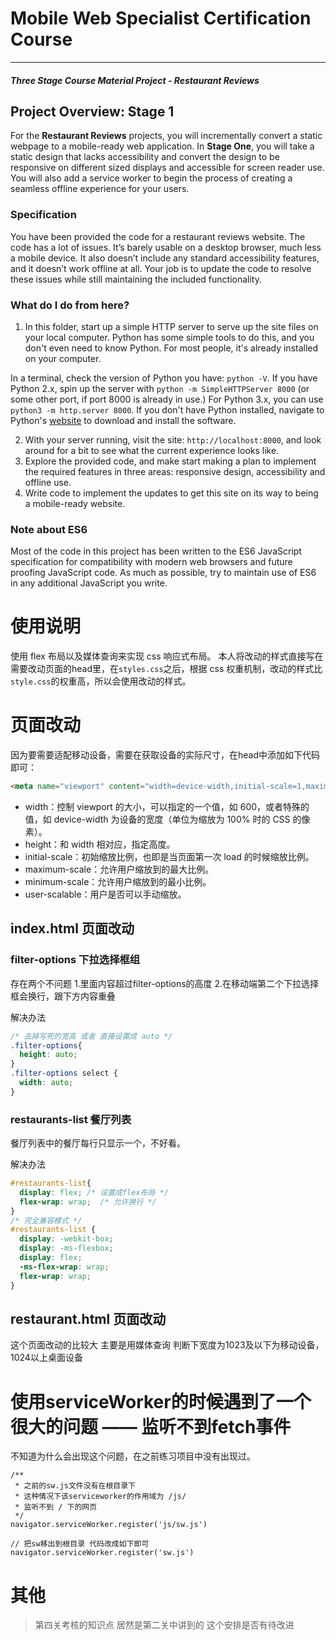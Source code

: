 # Mobile Web Specialist Certification Course
---
#### _Three Stage Course Material Project - Restaurant Reviews_

## Project Overview: Stage 1

For the **Restaurant Reviews** projects, you will incrementally convert a static webpage to a mobile-ready web application. In **Stage One**, you will take a static design that lacks accessibility and convert the design to be responsive on different sized displays and accessible for screen reader use. You will also add a service worker to begin the process of creating a seamless offline experience for your users.

### Specification

You have been provided the code for a restaurant reviews website. The code has a lot of issues. It’s barely usable on a desktop browser, much less a mobile device. It also doesn’t include any standard accessibility features, and it doesn’t work offline at all. Your job is to update the code to resolve these issues while still maintaining the included functionality. 

### What do I do from here?

1. In this folder, start up a simple HTTP server to serve up the site files on your local computer. Python has some simple tools to do this, and you don't even need to know Python. For most people, it's already installed on your computer. 

In a terminal, check the version of Python you have: `python -V`. If you have Python 2.x, spin up the server with `python -m SimpleHTTPServer 8000` (or some other port, if port 8000 is already in use.) For Python 3.x, you can use `python3 -m http.server 8000`. If you don't have Python installed, navigate to Python's [website](https://www.python.org/) to download and install the software.

2. With your server running, visit the site: `http://localhost:8000`, and look around for a bit to see what the current experience looks like.
3. Explore the provided code, and make start making a plan to implement the required features in three areas: responsive design, accessibility and offline use.
4. Write code to implement the updates to get this site on its way to being a mobile-ready website.

### Note about ES6

Most of the code in this project has been written to the ES6 JavaScript specification for compatibility with modern web browsers and future proofing JavaScript code. As much as possible, try to maintain use of ES6 in any additional JavaScript you write. 


# 使用说明

使用 flex 布局以及媒体查询来实现 css 响应式布局。
本人将改动的样式直接写在需要改动页面的head里，在`styles.css`之后，根据 css 权重机制，改动的样式比`style.css`的权重高，所以会使用改动的样式。

# 页面改动
因为要需要适配移动设备，需要在获取设备的实际尺寸，在head中添加如下代码即可：

```HTML
<meta name="viewport" content="width=device-width,initial-scale=1,maximum-scale=1,minimum-scale=1,user-scalable=no" />
```
- width：控制 viewport 的大小，可以指定的一个值，如 600，或者特殊的值，如 device-width 为设备的宽度（单位为缩放为 100% 时的 CSS 的像素）。
- height：和 width 相对应，指定高度。
- initial-scale：初始缩放比例，也即是当页面第一次 load 的时候缩放比例。
- maximum-scale：允许用户缩放到的最大比例。
- minimum-scale：允许用户缩放到的最小比例。
- user-scalable：用户是否可以手动缩放。

## index.html 页面改动

### filter-options 下拉选择框组
存在两个不问题
1.里面内容超过filter-options的高度
2.在移动端第二个下拉选择框会换行，跟下方内容重叠

解决办法
```CSS
/* 去掉写死的宽高 或者 直接设置成 auto */
.filter-options{
  height: auto;
}
.filter-options select {
  width: auto;
}
```

### restaurants-list 餐厅列表
餐厅列表中的餐厅每行只显示一个，不好看。

解决办法

```CSS
#restaurants-list{
  display: flex; /* 设置成flex布局 */
  flex-wrap: wrap;  /* 允许换行 */
}
/* 完全兼容模式 */
#restaurants-list {
  display: -webkit-box;
  display: -ms-flexbox;
  display: flex;
  -ms-flex-wrap: wrap;
  flex-wrap: wrap;
}
```

## restaurant.html 页面改动
这个页面改动的比较大
主要是用媒体查询 判断下宽度为1023及以下为移动设备，1024以上桌面设备


# 使用serviceWorker的时候遇到了一个很大的问题 —— 监听不到fetch事件
不知道为什么会出现这个问题，在之前练习项目中没有出现过。

```JS
/**
 * 之前的sw.js文件没有在根目录下
 * 这种情况下该serviceworker的作用域为 /js/ 
 * 监听不到 / 下的网页
 */
navigator.serviceWorker.register('js/sw.js')

// 把sw移出到根目录 代码改成如下即可
navigator.serviceWorker.register('sw.js')
```

# 其他

> 第四关考核的知识点 居然是第二关中讲到的 这个安排是否有待改进